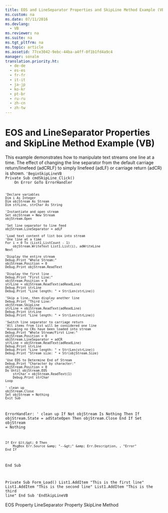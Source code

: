 ```yaml
---
title: EOS and LineSeparator Properties and SkipLine Method Example (VB)
ms.custom: na
ms.date: 07/11/2016
ms.devlang: 
  - VB
ms.reviewer: na
ms.suite: na
ms.tgt_pltfrm: na
ms.topic: article
ms.assetid: 77ce3042-9ebc-44ba-a4ff-0f1b1fd4a9c4
manager: sonalm
translation.priority.ht: 
  - de-de
  - es-es
  - fr-fr
  - it-it
  - ja-jp
  - ko-kr
  - pt-br
  - ru-ru
  - zh-cn
  - zh-tw
---
```

# EOS and LineSeparator Properties and SkipLine Method Example (VB)
<?xml version="1.0" encoding="utf-8"?>
<developerReferenceWithoutSyntaxDocument xmlns="http://ddue.schemas.microsoft.com/authoring/2003/5" xmlns:xlink="http://www.w3.org/1999/xlink" xmlns:xsi="http://www.w3.org/2001/XMLSchema-instance" xsi:schemaLocation="http://ddue.schemas.microsoft.com/authoring/2003/5 http://dduestorage.blob.core.windows.net/ddueschema/developer.xsd">
  <introduction>
    <para>This example demonstrates how to manipulate text streams one line at a time. The effect of changing the line separator from the default carriage return/linefeed (<legacyBold>adCRLF</legacyBold>) to simply linefeed (<legacyBold>adLF</legacyBold>) or carriage return (<legacyBold>adCR</legacyBold>) is shown.</para>
    <code>'BeginSkipLineVB
Private Sub cmdSkipLine_Click()
    On Error GoTo ErrorHandler
    
    'Declare variables
    Dim i As Integer
    Dim objStream As Stream
    Dim strLine, strChar As String
    
    'Instantiate and open stream
    Set objStream = New Stream
    objStream.Open
    
    'Set line separator to line feed
    objStream.LineSeparator = adLF
       
    'Load text content of list box into stream
    'One line at a time
    For i = 0 To (List1.ListCount - 1)
        objStream.WriteText List1.List(i), adWriteLine
    Next
    
    'Display the entire stream
    Debug.Print "Whole Stream:"
    objStream.Position = 0
    Debug.Print objStream.ReadText
        
    'Display the first line
    Debug.Print "First Line:"
    objStream.Position = 0
    strLine = objStream.ReadText(adReadLine)
    Debug.Print strLine
    Debug.Print "Line length: " + Str(Len(strLine))
    
    'Skip a line, then display another line
    Debug.Print "Third Line:"
    objStream.SkipLine
    strLine = objStream.ReadText(adReadLine)
    Debug.Print strLine
    Debug.Print "Line length: " + Str(Len(strLine))
    
    'Switch line separator to carriage return
    'All items from list will be considered one line
    'Assuming no CRs have been loaded into stream
    Debug.Print "Whole Stream/First Line:"
    objStream.Position = 0
    objStream.LineSeparator = adCR
    strLine = objStream.ReadText(adReadLine)
    Debug.Print strLine
    Debug.Print "Line length: " + Str(Len(strLine))
    Debug.Print "Stream size: " + Str(objStream.Size)
    
    'Use EOS to Determine End of Stream
    Debug.Print "Character by character:"
    objStream.Position = 0
    Do Until objStream.EOS
        strChar = objStream.ReadText(1)
        Debug.Print strChar
    Loop
    
    ' clean up
    objStream.Close
    Set objStream = Nothing
    Exit Sub
    
ErrorHandler:
    ' clean up
    If Not objStream Is Nothing Then
        If objStream.State = adStateOpen Then objStream.Close
    End If
    Set objStream = Nothing
    
    If Err &lt;&gt; 0 Then
        MsgBox Err.Source &amp; "--&gt;" &amp; Err.Description, , "Error"
    End If
End Sub

Private Sub Form_Load()
    List1.AddItem "This is the first line"
    List1.AddItem "This is the second line"
    List1.AddItem "This is the third line"
End Sub
'EndSkipLineVB</code>
  </introduction>
  <relatedTopics>
<link xlink:href="57e08c5f-f3ed-4ecd-8c66-50b83b1031d1">EOS Property</link>
<link xlink:href="0b20fbb8-6b83-48ec-b442-f96c8a4bafbb">LineSeparator Property</link>
<link xlink:href="0abc00fe-ee09-4c8e-b1f2-48ee9c5f3329">SkipLine Method</link>
</relatedTopics>
</developerReferenceWithoutSyntaxDocument>